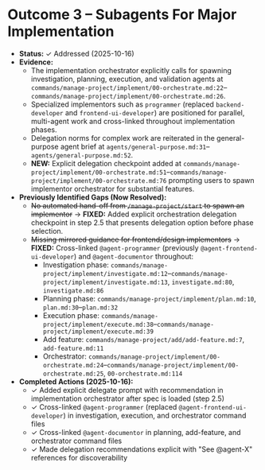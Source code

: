# Outcome 3 – Subagents For Major Implementation

- **Status:** ✓ Addressed (2025-10-16)
- **Evidence:**
  - The implementation orchestrator explicitly calls for spawning investigation, planning, execution, and validation agents at `commands/manage-project/implement/00-orchestrate.md:22`–`commands/manage-project/implement/00-orchestrate.md:26`.
  - Specialized implementors such as `programmer` (replaced `backend-developer` and `frontend-ui-developer`) are positioned for parallel, multi-agent work and cross-linked throughout implementation phases.
  - Delegation norms for complex work are reiterated in the general-purpose agent brief at `agents/general-purpose.md:31`–`agents/general-purpose.md:52`.
  - **NEW:** Explicit delegation checkpoint added at `commands/manage-project/implement/00-orchestrate.md:51`–`commands/manage-project/implement/00-orchestrate.md:76` prompting users to spawn implementor orchestrator for substantial features.
- **Previously Identified Gaps (Now Resolved):**
  - ~~No automated hand-off from `/manage-project/start` to spawn an implementor~~ → **FIXED:** Added explicit orchestration delegation checkpoint in step 2.5 that presents delegation option before phase selection.
  - ~~Missing mirrored guidance for frontend/design implementors~~ → **FIXED:** Cross-linked `@agent-programmer` (previously `@agent-frontend-ui-developer`) and `@agent-documentor` throughout:
    - Investigation phase: `commands/manage-project/implement/investigate.md:12`–`commands/manage-project/implement/investigate.md:13`, `investigate.md:80`, `investigate.md:86`
    - Planning phase: `commands/manage-project/implement/plan.md:10`, `plan.md:30`–`plan.md:32`
    - Execution phase: `commands/manage-project/implement/execute.md:38`–`commands/manage-project/implement/execute.md:39`
    - Add feature: `commands/manage-project/add/add-feature.md:7`, `add-feature.md:11`
    - Orchestrator: `commands/manage-project/implement/00-orchestrate.md:24`–`commands/manage-project/implement/00-orchestrate.md:25`, `00-orchestrate.md:114`
- **Completed Actions (2025-10-16):**
  - ✓ Added explicit delegate prompt with recommendation in implementation orchestrator after spec is loaded (step 2.5)
  - ✓ Cross-linked `@agent-programmer` (replaced `@agent-frontend-ui-developer`) in investigation, execution, and orchestrator command files
  - ✓ Cross-linked `@agent-documentor` in planning, add-feature, and orchestrator command files
  - ✓ Made delegation recommendations explicit with "See @agent-X" references for discoverability
